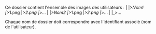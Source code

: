 Ce dossier contient l'ensemble des images des utilisateurs :
  |
  |_>Nom1
      |_>1.png
      |_>2.png
      |_>...
  |
  |_>Nom2
      |_>1.png
      |_>2.png
      |_>...
  |
  |_>...
  
Chaque nom de dossier doit correspondre avec l'identifiant associé (nom de l'utilisateur).
